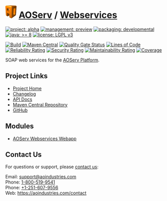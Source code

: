 # [<img src="ao-logo.png" alt="AO Logo" width="35" height="40">](https://github.com/ao-apps) [AOServ](https://aoindustries.com/aoserv/) / [Webservices](https://github.com/ao-apps/aoserv-webservices)

[![project: alpha](https://aoindustries.com/ao-badges/project-alpha.svg)](https://aoindustries.com/life-cycle#project-alpha)
[![management: preview](https://aoindustries.com/ao-badges/management-preview.svg)](https://aoindustries.com/life-cycle#management-preview)
[![packaging: developmental](https://aoindustries.com/ao-badges/packaging-developmental.svg)](https://aoindustries.com/life-cycle#packaging-developmental)  
[![java: &gt;= 8](https://aoindustries.com/ao-badges/java-8.svg)](https://docs.oracle.com/javase/8/)
[![license: LGPL v3](https://aoindustries.com/ao-badges/license-lgpl-3.0.svg)](https://www.gnu.org/licenses/lgpl-3.0)

[![Build](https://github.com/ao-apps/aoserv-webservices/workflows/Build/badge.svg?branch=master)](https://github.com/ao-apps/aoserv-webservices/actions?query=workflow%3ABuild)
[![Maven Central](https://maven-badges.herokuapp.com/maven-central/com.aoindustries/aoserv-webservices/badge.svg)](https://maven-badges.herokuapp.com/maven-central/com.aoindustries/aoserv-webservices)
[![Quality Gate Status](https://sonarcloud.io/api/project_badges/measure?branch=master&project=com.aoapps.platform%3Aaoapps-webservices&metric=alert_status)](https://sonarcloud.io/dashboard?branch=master&id=com.aoapps.platform%3Aaoapps-webservices)
[![Lines of Code](https://sonarcloud.io/api/project_badges/measure?branch=master&project=com.aoapps.platform%3Aaoapps-webservices&metric=ncloc)](https://sonarcloud.io/component_measures?branch=master&id=com.aoapps.platform%3Aaoapps-webservices&metric=ncloc)  
[![Reliability Rating](https://sonarcloud.io/api/project_badges/measure?branch=master&project=com.aoapps.platform%3Aaoapps-webservices&metric=reliability_rating)](https://sonarcloud.io/component_measures?branch=master&id=com.aoapps.platform%3Aaoapps-webservices&metric=Reliability)
[![Security Rating](https://sonarcloud.io/api/project_badges/measure?branch=master&project=com.aoapps.platform%3Aaoapps-webservices&metric=security_rating)](https://sonarcloud.io/component_measures?branch=master&id=com.aoapps.platform%3Aaoapps-webservices&metric=Security)
[![Maintainability Rating](https://sonarcloud.io/api/project_badges/measure?branch=master&project=com.aoapps.platform%3Aaoapps-webservices&metric=sqale_rating)](https://sonarcloud.io/component_measures?branch=master&id=com.aoapps.platform%3Aaoapps-webservices&metric=Maintainability)
[![Coverage](https://sonarcloud.io/api/project_badges/measure?branch=master&project=com.aoapps.platform%3Aaoapps-webservices&metric=coverage)](https://sonarcloud.io/component_measures?branch=master&id=com.aoapps.platform%3Aaoapps-webservices&metric=Coverage)

SOAP web services for the [AOServ Platform](https://aoindustries.com/aoserv/).

## Project Links
* [Project Home](https://aoindustries.com/aoserv/webservices/)
* [Changelog](https://aoindustries.com/aoserv/webservices/changelog)
* [API Docs](https://aoindustries.com/aoserv/webservices/apidocs/)
* [Maven Central Repository](https://central.sonatype.com/search?namespace=com.aoindustries&q=a%3Aaoserv-webservices)
* [GitHub](https://github.com/ao-apps/aoserv-webservices)

## Modules
* [AOServ Webservices Webapp](https://github.com/ao-apps/aoserv-webservices-webapp)

## Contact Us
For questions or support, please [contact us](https://aoindustries.com/contact):

Email: [support@aoindustries.com](mailto:support@aoindustries.com)  
Phone: [1-800-519-9541](tel:1-800-519-9541)  
Phone: [+1-251-607-9556](tel:+1-251-607-9556)  
Web: https://aoindustries.com/contact
